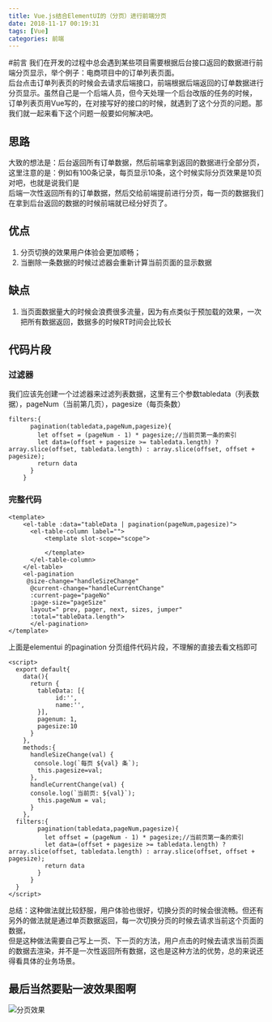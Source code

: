 ```yaml
---
title: Vue.js结合ElementUI的（分页）进行前端分页
date: 2018-11-17 00:19:31
tags: [Vue]
categories: 前端
---
```

#前言
  我们在开发的过程中总会遇到某些项目需要根据后台接口返回的数据进行前端分页显示，举个例子：电商项目中的订单列表页面。  
后台点击订单列表页的时候会去请求后端接口，前端根据后端返回的订单数据进行分页显示。虽然自己是一个后端人员，但今天处理一个后台改版的任务的时候，  
订单列表页用Vue写的，在对接写好的接口的时候，就遇到了这个分页的问题。那我们就一起来看下这个问题一般要如何解决吧。

## 思路
  大致的想法是：后台返回所有订单数据，然后前端拿到返回的数据进行全部分页，这里注意的是：例如有100条记录，每页显示10条，这个时候实际分页效果是10页对吧，也就是说我们是  
后端一次性返回所有的订单数据，然后交给前端提前进行分页，每一页的数据我们在拿到后台返回的数据的时候前端就已经分好页了。

## 优点
  1. 分页切换的效果用户体验会更加顺畅；
  2. 当删除一条数据的时候过滤器会重新计算当前页面的显示数据

## 缺点
  1. 当页面数据量大的时候会浪费很多流量，因为有点类似于预加载的效果，一次把所有数据返回，数据多的时候RT时间会比较长
   
## 代码片段
 
### 过滤器
  我们应该先创建一个过滤器来过滤列表数据，这里有三个参数tabledata（列表数据），pageNum（当前第几页），pagesize（每页条数）
  ```
  filters:{
        pagination(tabledata,pageNum,pagesize){
          let offset = (pageNum - 1) * pagesize;//当前页第一条的索引
          let data=(offset + pagesize >= tabledata.length) ? array.slice(offset, tabledata.length) : array.slice(offset, offset + pagesize);
          return data
        }
      }
  ```
### 完整代码

  ```
  <template>
      <el-table :data="tableData | pagination(pageNum,pagesize)">
        <el-table-column label="">
            <template slot-scope="scope">
                
            </template>
        </el-table-column>
      </el-table>
      <el-pagination
       @size-change="handleSizeChange"
        @current-change="handleCurrentChange" 
        :current-page="pageNo" 
        :page-size="pageSize" 
        layout=" prev, pager, next, sizes, jumper" 
        :total="tableData.length">
        </el-pagination>
  </template>
  ```
  <!-- more -->
  上面是elementui 的pagination 分页组件代码片段，不理解的直接去看文档即可 
  
  ```
  <script>
    export default{
      data(){
        return {
          tableData: [{
               id:'',
               name:'',
          }],
          pagenum: 1,
          pagesize:10
        }
      },
      methods:{
        handleSizeChange(val) {
         console.log(`每页 ${val} 条`); 
          this.pagesize=val;
        },
        handleCurrentChange(val) {
        console.log(`当前页: ${val}`);
          this.pageNum = val;
        }
      },
    filters:{
          pagination(tabledata,pageNum,pagesize){
            let offset = (pageNum - 1) * pagesize;//当前页第一条的索引
            let data=(offset + pagesize >= tabledata.length) ? array.slice(offset, tabledata.length) : array.slice(offset, offset + pagesize);
            return data
          }
        }
    }
  </script>
  ```
  
  总结：这种做法就比较舒服，用户体验也很好，切换分页的时候会很流畅。但还有另外的做法就是通过单页数据返回，每一次切换分页的时候去请求当前这个页面的数据，  
但是这种做法需要自己写上一页、下一页的方法，用户点击的时候去请求当前页面的数据去渲染，并不是一次性返回所有数据，这也是这种方法的优势，总的来说还得看具体的业务场景。
## 最后当然要贴一波效果图啊

![分页效果](/images/11-17.png)